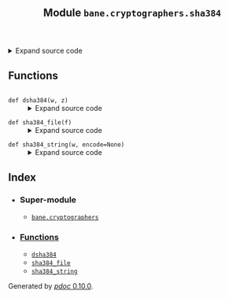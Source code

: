<body>
<main>
<article id="content">
<header>
<h1 class="title">Module <code>bane.cryptographers.sha384</code></h1>
</header>
<section id="section-intro">
<details class="source">
<summary>
<span>Expand source code</span>
</summary>
<pre><code class="python">from bane.cryptographers.utils import *

def sha384_string(w, encode=None):
    if w:
        if encode:
            w.encode(encode)
        &#34;&#34;&#34;
   function to return sha384 encrypted string
  &#34;&#34;&#34;
        return hashlib.sha384(w).hexdigest()

def sha384_file(f):
    if f:
        with open(f, &#34;rb&#34;) as f:
            w = f.read()
        f.close()
        return sha384_string(w)


def dsha384(w, z):
    if w and z:
        w = hashlib.sha384(w).hexdigest()
        if w == z:
            return True
        return False</code></pre>
</details>
</section>
<section>
</section>
<section>
</section>
<section>
<h2 class="section-title" id="header-functions">Functions</h2>
<dl>
<dt id="bane.cryptographers.sha384.dsha384"><code class="name flex">
<span>def <span class="ident">dsha384</span></span>(<span>w, z)</span>
</code></dt>
<dd>
<div class="desc"></div>
<details class="source">
<summary>
<span>Expand source code</span>
</summary>
<pre><code class="python">def dsha384(w, z):
    if w and z:
        w = hashlib.sha384(w).hexdigest()
        if w == z:
            return True
        return False</code></pre>
</details>
</dd>
<dt id="bane.cryptographers.sha384.sha384_file"><code class="name flex">
<span>def <span class="ident">sha384_file</span></span>(<span>f)</span>
</code></dt>
<dd>
<div class="desc"></div>
<details class="source">
<summary>
<span>Expand source code</span>
</summary>
<pre><code class="python">def sha384_file(f):
    if f:
        with open(f, &#34;rb&#34;) as f:
            w = f.read()
        f.close()
        return sha384_string(w)</code></pre>
</details>
</dd>
<dt id="bane.cryptographers.sha384.sha384_string"><code class="name flex">
<span>def <span class="ident">sha384_string</span></span>(<span>w, encode=None)</span>
</code></dt>
<dd>
<div class="desc"></div>
<details class="source">
<summary>
<span>Expand source code</span>
</summary>
<pre><code class="python">def sha384_string(w, encode=None):
    if w:
        if encode:
            w.encode(encode)
        &#34;&#34;&#34;
   function to return sha384 encrypted string
  &#34;&#34;&#34;
        return hashlib.sha384(w).hexdigest()</code></pre>
</details>
</dd>
</dl>
</section>
<section>
</section>
</article>
<nav id="sidebar">
<h1>Index</h1>
<div class="toc">
<ul></ul>
</div>
<ul id="index">
<li><h3>Super-module</h3>
<ul>
<li><code><a title="bane.cryptographers" href="index.md">bane.cryptographers</a></code></li>
</ul>
</li>
<li><h3><a href="#header-functions">Functions</a></h3>
<ul class="">
<li><code><a title="bane.cryptographers.sha384.dsha384" href="#bane.cryptographers.sha384.dsha384">dsha384</a></code></li>
<li><code><a title="bane.cryptographers.sha384.sha384_file" href="#bane.cryptographers.sha384.sha384_file">sha384_file</a></code></li>
<li><code><a title="bane.cryptographers.sha384.sha384_string" href="#bane.cryptographers.sha384.sha384_string">sha384_string</a></code></li>
</ul>
</li>
</ul>
</nav>
</main>
<footer id="footer">
<p>Generated by <a href="https://pdoc3.github.io/pdoc" title="pdoc: Python API documentation generator"><cite>pdoc</cite> 0.10.0</a>.</p>
</footer>
</body>
</html>